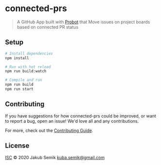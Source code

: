 # connected-prs

> A GitHub App built with [Probot](https://github.com/probot/probot) that Move issues on project boards based on connected PR status

## Setup

```sh
# Install dependencies
npm install

# Run with hot reload
npm run build:watch

# Compile and run
npm run build
npm run start
```

## Contributing

If you have suggestions for how connected-prs could be improved, or want to report a bug, open an issue! We'd love all and any contributions.

For more, check out the [Contributing Guide](CONTRIBUTING.md).

## License

[ISC](LICENSE) © 2020 Jakub Semik <kuba.semik@gmail.com>
